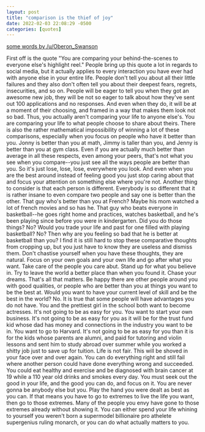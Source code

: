 ```yaml
---
layout: post
title: "comparison is the thief of joy"
date: 2022-02-03 22:08:29 -0500
categories: [quotes]
---
```


[some words by /u/Oberon_Swanson](https://www.reddit.com/r/selfimprovement/comments/6f9umn/i_know_the_saying_comparison_is_the_thief_of_joy/digtqag)

First off is the quote "You are comparing your behind-the-scenes to everyone else's highlight reel." People bring up this quote a lot in regards to social media, but it actually applies to every interaction you have ever had with anyone else in your entire life.
People don't tell you about all their little failures and they also don't often tell you about their deepest fears, regrets, insecurities, and so on. People will be eager to tell you when they got an awesome new job, they will be not so eager to talk about how they've sent out 100 applications and no responses. And even when they do, it will be at a moment of their choosing, and framed in a way that makes them look not so bad.
Thus, you actually aren't comparing your life to anyone else's. You are comparing your life to what people choose to share about theirs.
There is also the rather mathematical impossibility of winning a lot of these comparisons, especially when you focus on people who have it better than you. Jonny is better than you at math, Jimmy is taller than you, and Jenny is better than you at gym class. Even if you are actually much better than average in all these respects, even among your peers, that's not what you see when you compare--you just see all the ways people are better than you. So it's just lose, lose, lose, everywhere you look. And even when you are the best around instead of feeling good you just stop caring about that and focus your attention on something else where you're not.
Another thing to consider is that each person is different. Everybody is so different that it is rather insane to even compare two people and say one is better than the other. That guy who's better than you at French? Maybe his mom watched a lot of french movies and so has he. That guy who beats everyone in basketball--he goes right home and practices, watches basketball, and he's been playing since before you were in kindergarten. Did you do those things? No? Would you trade your life and past for one filled with playing basketball? No? Then why are you feeling so bad that he is better at basketball than you?
I find it is still hard to stop these comparative thoughts from cropping up, but you just have to know they are useless and dismiss them. Don't chastise yourself when you have these thoughts, they are natural. Focus on your own goals and your own life and go after what you want. Take care of the people you care abut. Stand up for what you believe in. Try to leave the world a better place than when you found it. Chase your dreams. That's all that matters. Be happy there are other people around you with good qualities, or people who are better than you at things you want to be the best at. Would you want to have your current level of skill and be the best in the world? No.
It is true that some people will have advantages you do not have. You and the prettiest girl in the school both want to become actresses. It's not going to be as easy for you. You want to start your own business. It's not going to be as easy for you as it will be for the trust fund kid whose dad has money and connections in the industry you want to be in. You want to go to Harvard. It's not going to be as easy for you than it is for the kids whose parents are alumni, and paid for tutoring and violin lessons and sent him to study abroad over summer while you worked a shitty job just to save up for tuition. Life is not fair. This will be shoved in your face over and over again. You can do everything right and still fail where another person could have done everything wrong and succeeded. You could eat healthy and exercise and be diagnosed with brain cancer at 19 while a 110 year old drinks and smokes every day.
You must seek out the good in your life, and the good you can do, and focus on it. You are never gonna be anybody else but you. Play the hand you were dealt as best as you can. If that means you have to go to extremes to live the life you want, then go to those extremes. Many of the people you envy have gone to those extremes already without showing it. You can either spend your life whining to yourself you weren't born a supermodel billionaire pro athelete supergenius ruling monarch, or you can do what actually matters to you.